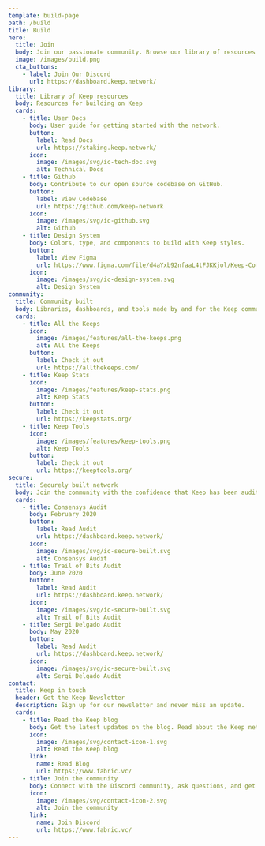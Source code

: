 ```yaml
---
template: build-page
path: /build
title: Build
hero:
  title: Join
  body: Join our passionate community. Browse our library of resources and community built tools below.
  image: /images/build.png
  cta_buttons:
    - label: Join Our Discord
      url: https://dashboard.keep.network/
library:
  title: Library of Keep resources
  body: Resources for building on Keep
  cards:
    - title: User Docs
      body: User guide for getting started with the network.
      button:
        label: Read Docs
        url: https://staking.keep.network/
      icon:
        image: /images/svg/ic-tech-doc.svg
        alt: Technical Docs
    - title: Github
      body: Contribute to our open source codebase on GitHub.
      button:
        label: View Codebase
        url: https://github.com/keep-network
      icon:
        image: /images/svg/ic-github.svg
        alt: Github
    - title: Design System
      body: Colors, type, and components to build with Keep styles.
      button:
        label: View Figma
        url: https://www.figma.com/file/d4aYxb92nfaaL4tFJKKjol/Keep-Community-Design-System
      icon:
        image: /images/svg/ic-design-system.svg
        alt: Design System
community:
  title: Community built
  body: Libraries, dashboards, and tools made by and for the Keep community.
  cards:
    - title: All the Keeps
      icon:
        image: /images/features/all-the-keeps.png
        alt: All the Keeps
      button:
        label: Check it out
        url: https://allthekeeps.com/
    - title: Keep Stats
      icon:
        image: /images/features/keep-stats.png
        alt: Keep Stats
      button:
        label: Check it out
        url: https://keepstats.org/
    - title: Keep Tools
      icon:
        image: /images/features/keep-tools.png
        alt: Keep Tools
      button:
        label: Check it out
        url: https://keeptools.org/
secure:
  title: Securely built network
  body: Join the community with the confidence that Keep has been audited by the strongest firms in the ecosystem.
  cards:
    - title: Consensys Audit
      body: February 2020
      button:
        label: Read Audit
        url: https://dashboard.keep.network/
      icon:
        image: /images/svg/ic-secure-built.svg
        alt: Consensys Audit
    - title: Trail of Bits Audit
      body: June 2020
      button:
        label: Read Audit
        url: https://dashboard.keep.network/
      icon:
        image: /images/svg/ic-secure-built.svg
        alt: Trail of Bits Audit
    - title: Sergi Delgado Audit
      body: May 2020
      button:
        label: Read Audit
        url: https://dashboard.keep.network/
      icon:
        image: /images/svg/ic-secure-built.svg
        alt: Sergi Delgado Audit
contact:
  title: Keep in touch
  header: Get the Keep Newsletter
  description: Sign up for our newsletter and never miss an update.
  cards:
    - title: Read the Keep blog
      body: Get the latest updates on the blog. Read about the Keep network, tBTC, partnerships, and more.
      icon:
        image: /images/svg/contact-icon-1.svg
        alt: Read the Keep blog
      link:
        name: Read Blog
        url: https://www.fabric.vc/
    - title: Join the community
      body: Connect with the Discord community, ask questions, and get in on the ground level for the future of DeFi.
      icon:
        image: /images/svg/contact-icon-2.svg
        alt: Join the community
      link:
        name: Join Discord
        url: https://www.fabric.vc/
---
```

